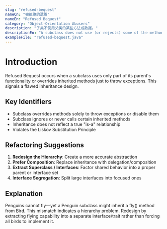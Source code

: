 ```yaml
---
slug: "refused-bequest"
nameCn: "被拒绝的遗赠"
nameEn: "Refused Bequest"
category: "Object-Orientation Abusers"
description: "子类不使用父类的某些方法或数据。"
descriptionEn: "A subclass does not use (or rejects) some of the methods or data it inherits from its parent."
exampleFile: "refused-bequest.java"
---
```


# Introduction

Refused Bequest occurs when a subclass uses only part of its parent's functionality or overrides inherited methods just to throw exceptions. This signals a flawed inheritance design.

## Key Identifiers

- Subclass overrides methods solely to throw exceptions or disable them
- Subclass ignores or never calls certain inherited methods
- Inheritance does not reflect a true "is-a" relationship
- Violates the Liskov Substitution Principle

## Refactoring Suggestions

1. **Redesign the Hierarchy**: Create a more accurate abstraction
2. **Prefer Composition**: Replace inheritance with delegation/composition
3. **Extract Superclass / Interfaces**: Factor shared behavior into a proper parent or interface set
4. **Interface Segregation**: Split large interfaces into focused ones

## Explanation

Penguins cannot fly—yet a Penguin subclass might inherit a fly() method from Bird. This mismatch indicates a hierarchy problem. Redesign by extracting flying capability into a separate interface/trait rather than forcing all birds to implement it.